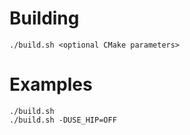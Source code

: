 # Building

`./build.sh <optional CMake parameters>`

# Examples
`./build.sh`  
`./build.sh -DUSE_HIP=OFF`